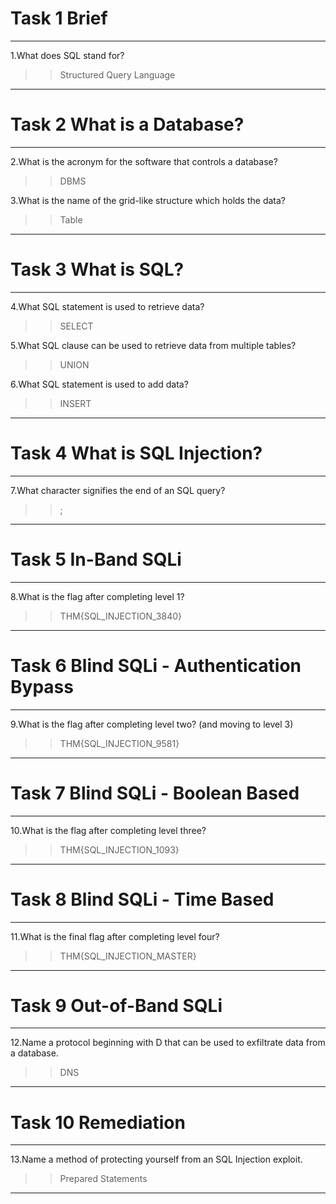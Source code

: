 # Task 1 Brief
----

1.What does SQL stand for?
>>Structured Query Language

----

# Task 2 What is a Database?
----

2.What is the acronym for the software that controls a database?
>>DBMS

3.What is the name of the grid-like structure which holds the data?
>>Table

----

# Task 3 What is SQL?
----

4.What SQL statement is used to retrieve data?
>>SELECT

5.What SQL clause can be used to retrieve data from multiple tables?
>>UNION

6.What SQL statement is used to add data?
>>INSERT

----

# Task 4 What is SQL Injection?
----

7.What character signifies the end of an SQL query?
>>;

----

# Task 5 In-Band SQLi
----

8.What is the flag after completing level 1?
>>THM{SQL_INJECTION_3840}

----

# Task 6 Blind SQLi - Authentication Bypass
----

9.What is the flag after completing level two? (and moving to level 3)
>>THM{SQL_INJECTION_9581}

----

# Task 7 Blind SQLi - Boolean Based
----

10.What is the flag after completing level three?
>>THM{SQL_INJECTION_1093}

----

# Task 8 Blind SQLi - Time Based
----

11.What is the final flag after completing level four?
>>THM{SQL_INJECTION_MASTER}

----

# Task 9 Out-of-Band SQLi
----

12.Name a protocol beginning with D that can be used to exfiltrate data from a database.
>>DNS

----

# Task 10 Remediation
----

13.Name a method of protecting yourself from an SQL Injection exploit.
>>Prepared Statements

----